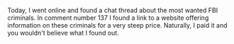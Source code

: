 Today, I went online and found a chat thread about the most wanted FBI criminals. In comment number 137 I found a link to a website offering information on these criminals for a very steep price. Naturally, I paid it and you wouldn't believe what I found out.
